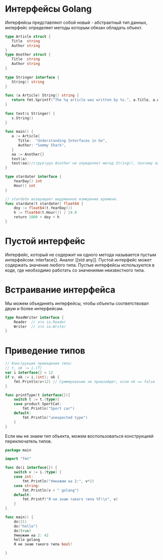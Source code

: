 # Интерфейсы Golang
Интерфейсы представляют собой новый - абстрактный тип данных, интерфейс определяет методы которым обязан обладать объект.
```go
type Article struct {  
   Title  string  
   Author string  
}  
type Another struct {  
   Title  string  
   Author string  
}  
  
type Stringer interface {  
   String() string  
}  
  
func (a Article) String() string {  
   return fmt.Sprintf("The %q article was written by %s.", a.Title, a.Author)  
}  
  
func test(s Stringer) {  
   s.String()  
}  
  
func main() {  
   a := Article{  
      Title:  "Understanding Interfaces in Go",  
      Author: "Sammy Shark",  
   }  
   aa := Another{}  
   test(a)  
   test(aa)//структура Another не определяет метод String(), поэтому ошибка  
}
```

```go
type stardater interface {
    YearDay() int
    Hour() int
}

// stardate возвращает выдуманное измерение времени.
func stardate(t stardater) float64 {
    doy := float64(t.YearDay())
    h := float64(t.Hour()) / 24.0
    return 1000 + doy + h
}
```
# Пустой интерфейс
Интерфейс, который не содержит ни одного метода называется пустым интерфейсом: interface{}. Аналог [[std any]].  Пустой интерфейс может содержать значение любого типа. Пустые интерфейсы используются в коде, где необходимо работать со значениями неизвестного типа.

# Встраивание интерфейса
Мы можем объединять интерфейсы, чтобы объекты соответствовал двум и более интерфейсам.
```go
type ReadWriter interface {
    Reader  // это io.Reader
    Writer  // это io.Writer
}
```

# Приведение типов

```go
// Конструкция приведения типа:
// t, ok := i.(T)
var i interface{} = 12
if v, ok := i.(int); ok {
	fmt.Println(v+12) // Суммирование не произойдет, если ok == false
}

func printType(t interface{}){
	switch t := t.(type){
	case product.SportCat:
		fmt.Println("Sport car")
	default:
		fmt.Println("unexpected type")
	}
}
```

Если мы не знаем тип объекта, можем воспользоваться конструкцией переключатель типов.
```go
package main

import "fmt"

func do(i interface{}) {
	switch v := i.(type) {
	case int:
		fmt.Println("Умножим на 2:", v*2)
	case string:
		fmt.Println(v + " golang")
	default:
		fmt.Printf("Я не знаю такого типа %T!\n", v)
	}
}

func main() {
	do(21)
	do("hello")
	do(true)
	Умножим на 2: 42
	hello golang
	Я не знаю такого типа bool!

}
```
